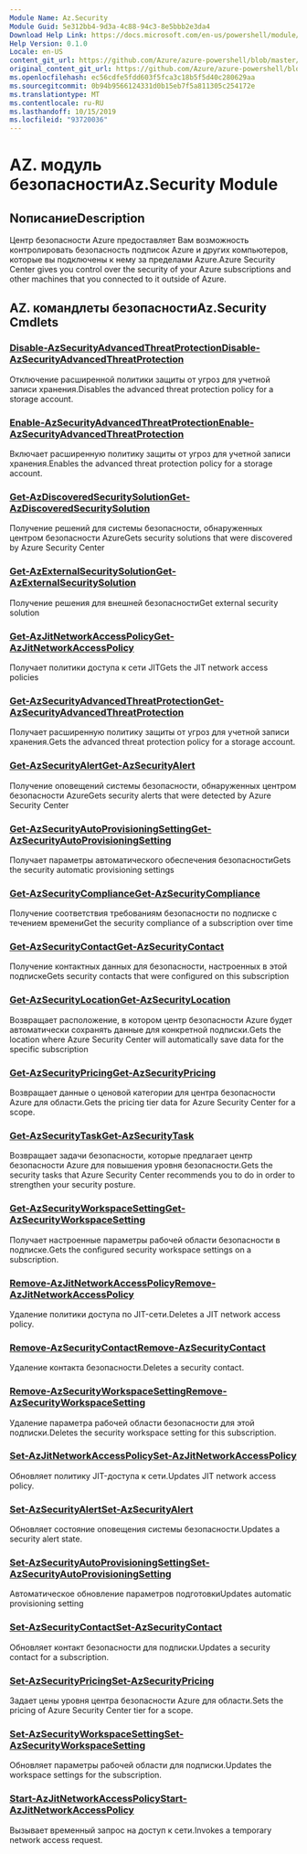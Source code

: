 ```yaml
---
Module Name: Az.Security
Module Guid: 5e312bb4-9d3a-4c88-94c3-8e5bbb2e3da4
Download Help Link: https://docs.microsoft.com/en-us/powershell/module/az.security
Help Version: 0.1.0
Locale: en-US
content_git_url: https://github.com/Azure/azure-powershell/blob/master/src/Security/Security/help/Az.Security.md
original_content_git_url: https://github.com/Azure/azure-powershell/blob/master/src/Security/Security/help/Az.Security.md
ms.openlocfilehash: ec56cdfe5fdd603f5fca3c18b5f5d40c280629aa
ms.sourcegitcommit: 0b94b9566124331d0b15eb7f5a811305c254172e
ms.translationtype: MT
ms.contentlocale: ru-RU
ms.lasthandoff: 10/15/2019
ms.locfileid: "93720036"
---
```

# <span data-ttu-id="25ec5-101">AZ. модуль безопасности</span><span class="sxs-lookup"><span data-stu-id="25ec5-101">Az.Security Module</span></span>
## <span data-ttu-id="25ec5-102">Nописание</span><span class="sxs-lookup"><span data-stu-id="25ec5-102">Description</span></span>
<span data-ttu-id="25ec5-103">Центр безопасности Azure предоставляет Вам возможность контролировать безопасность подписок Azure и других компьютеров, которые вы подключены к нему за пределами Azure.</span><span class="sxs-lookup"><span data-stu-id="25ec5-103">Azure Security Center gives you control over the security of your Azure subscriptions and other machines that you connected to it outside of Azure.</span></span>

## <span data-ttu-id="25ec5-104">AZ. командлеты безопасности</span><span class="sxs-lookup"><span data-stu-id="25ec5-104">Az.Security Cmdlets</span></span>
### [<span data-ttu-id="25ec5-105">Disable-AzSecurityAdvancedThreatProtection</span><span class="sxs-lookup"><span data-stu-id="25ec5-105">Disable-AzSecurityAdvancedThreatProtection</span></span>](Disable-AzSecurityAdvancedThreatProtection.md)
<span data-ttu-id="25ec5-106">Отключение расширенной политики защиты от угроз для учетной записи хранения.</span><span class="sxs-lookup"><span data-stu-id="25ec5-106">Disables the advanced threat protection policy for a storage account.</span></span>

### [<span data-ttu-id="25ec5-107">Enable-AzSecurityAdvancedThreatProtection</span><span class="sxs-lookup"><span data-stu-id="25ec5-107">Enable-AzSecurityAdvancedThreatProtection</span></span>](Enable-AzSecurityAdvancedThreatProtection.md)
<span data-ttu-id="25ec5-108">Включает расширенную политику защиты от угроз для учетной записи хранения.</span><span class="sxs-lookup"><span data-stu-id="25ec5-108">Enables the advanced threat protection policy for a storage account.</span></span>

### [<span data-ttu-id="25ec5-109">Get-AzDiscoveredSecuritySolution</span><span class="sxs-lookup"><span data-stu-id="25ec5-109">Get-AzDiscoveredSecuritySolution</span></span>](Get-AzDiscoveredSecuritySolution.md)
<span data-ttu-id="25ec5-110">Получение решений для системы безопасности, обнаруженных центром безопасности Azure</span><span class="sxs-lookup"><span data-stu-id="25ec5-110">Gets security solutions that were discovered by Azure Security Center</span></span>

### [<span data-ttu-id="25ec5-111">Get-AzExternalSecuritySolution</span><span class="sxs-lookup"><span data-stu-id="25ec5-111">Get-AzExternalSecuritySolution</span></span>](Get-AzExternalSecuritySolution.md)
<span data-ttu-id="25ec5-112">Получение решения для внешней безопасности</span><span class="sxs-lookup"><span data-stu-id="25ec5-112">Get external security solution</span></span> 

### [<span data-ttu-id="25ec5-113">Get-AzJitNetworkAccessPolicy</span><span class="sxs-lookup"><span data-stu-id="25ec5-113">Get-AzJitNetworkAccessPolicy</span></span>](Get-AzJitNetworkAccessPolicy.md)
<span data-ttu-id="25ec5-114">Получает политики доступа к сети JIT</span><span class="sxs-lookup"><span data-stu-id="25ec5-114">Gets the JIT network access policies</span></span>

### [<span data-ttu-id="25ec5-115">Get-AzSecurityAdvancedThreatProtection</span><span class="sxs-lookup"><span data-stu-id="25ec5-115">Get-AzSecurityAdvancedThreatProtection</span></span>](Get-AzSecurityAdvancedThreatProtection.md)
<span data-ttu-id="25ec5-116">Получает расширенную политику защиты от угроз для учетной записи хранения.</span><span class="sxs-lookup"><span data-stu-id="25ec5-116">Gets the advanced threat protection policy for a storage account.</span></span>

### [<span data-ttu-id="25ec5-117">Get-AzSecurityAlert</span><span class="sxs-lookup"><span data-stu-id="25ec5-117">Get-AzSecurityAlert</span></span>](Get-AzSecurityAlert.md)
<span data-ttu-id="25ec5-118">Получение оповещений системы безопасности, обнаруженных центром безопасности Azure</span><span class="sxs-lookup"><span data-stu-id="25ec5-118">Gets security alerts that were detected by Azure Security Center</span></span>

### [<span data-ttu-id="25ec5-119">Get-AzSecurityAutoProvisioningSetting</span><span class="sxs-lookup"><span data-stu-id="25ec5-119">Get-AzSecurityAutoProvisioningSetting</span></span>](Get-AzSecurityAutoProvisioningSetting.md)
<span data-ttu-id="25ec5-120">Получает параметры автоматического обеспечения безопасности</span><span class="sxs-lookup"><span data-stu-id="25ec5-120">Gets the security automatic provisioning settings</span></span>

### [<span data-ttu-id="25ec5-121">Get-AzSecurityCompliance</span><span class="sxs-lookup"><span data-stu-id="25ec5-121">Get-AzSecurityCompliance</span></span>](Get-AzSecurityCompliance.md)
<span data-ttu-id="25ec5-122">Получение соответствия требованиям безопасности по подписке с течением времени</span><span class="sxs-lookup"><span data-stu-id="25ec5-122">Get the security compliance of a subscription over time</span></span>

### [<span data-ttu-id="25ec5-123">Get-AzSecurityContact</span><span class="sxs-lookup"><span data-stu-id="25ec5-123">Get-AzSecurityContact</span></span>](Get-AzSecurityContact.md)
<span data-ttu-id="25ec5-124">Получение контактных данных для безопасности, настроенных в этой подписке</span><span class="sxs-lookup"><span data-stu-id="25ec5-124">Gets security contacts that were configured on this subscription</span></span>

### [<span data-ttu-id="25ec5-125">Get-AzSecurityLocation</span><span class="sxs-lookup"><span data-stu-id="25ec5-125">Get-AzSecurityLocation</span></span>](Get-AzSecurityLocation.md)
<span data-ttu-id="25ec5-126">Возвращает расположение, в котором центр безопасности Azure будет автоматически сохранять данные для конкретной подписки.</span><span class="sxs-lookup"><span data-stu-id="25ec5-126">Gets the location where Azure Security Center will automatically save data for the specific subscription</span></span>

### [<span data-ttu-id="25ec5-127">Get-AzSecurityPricing</span><span class="sxs-lookup"><span data-stu-id="25ec5-127">Get-AzSecurityPricing</span></span>](Get-AzSecurityPricing.md)
<span data-ttu-id="25ec5-128">Возвращает данные о ценовой категории для центра безопасности Azure для области.</span><span class="sxs-lookup"><span data-stu-id="25ec5-128">Gets the pricing tier data for Azure Security Center for a scope.</span></span>

### [<span data-ttu-id="25ec5-129">Get-AzSecurityTask</span><span class="sxs-lookup"><span data-stu-id="25ec5-129">Get-AzSecurityTask</span></span>](Get-AzSecurityTask.md)
<span data-ttu-id="25ec5-130">Возвращает задачи безопасности, которые предлагает центр безопасности Azure для повышения уровня безопасности.</span><span class="sxs-lookup"><span data-stu-id="25ec5-130">Gets the security tasks that Azure Security Center recommends you to do in order to strengthen your security posture.</span></span>

### [<span data-ttu-id="25ec5-131">Get-AzSecurityWorkspaceSetting</span><span class="sxs-lookup"><span data-stu-id="25ec5-131">Get-AzSecurityWorkspaceSetting</span></span>](Get-AzSecurityWorkspaceSetting.md)
<span data-ttu-id="25ec5-132">Получает настроенные параметры рабочей области безопасности в подписке.</span><span class="sxs-lookup"><span data-stu-id="25ec5-132">Gets the configured security workspace settings on a subscription.</span></span>

### [<span data-ttu-id="25ec5-133">Remove-AzJitNetworkAccessPolicy</span><span class="sxs-lookup"><span data-stu-id="25ec5-133">Remove-AzJitNetworkAccessPolicy</span></span>](Remove-AzJitNetworkAccessPolicy.md)
<span data-ttu-id="25ec5-134">Удаление политики доступа по JIT-сети.</span><span class="sxs-lookup"><span data-stu-id="25ec5-134">Deletes a JIT network access policy.</span></span>

### [<span data-ttu-id="25ec5-135">Remove-AzSecurityContact</span><span class="sxs-lookup"><span data-stu-id="25ec5-135">Remove-AzSecurityContact</span></span>](Remove-AzSecurityContact.md)
<span data-ttu-id="25ec5-136">Удаление контакта безопасности.</span><span class="sxs-lookup"><span data-stu-id="25ec5-136">Deletes a security contact.</span></span>

### [<span data-ttu-id="25ec5-137">Remove-AzSecurityWorkspaceSetting</span><span class="sxs-lookup"><span data-stu-id="25ec5-137">Remove-AzSecurityWorkspaceSetting</span></span>](Remove-AzSecurityWorkspaceSetting.md)
<span data-ttu-id="25ec5-138">Удаление параметра рабочей области безопасности для этой подписки.</span><span class="sxs-lookup"><span data-stu-id="25ec5-138">Deletes the security workspace setting for this subscription.</span></span>

### [<span data-ttu-id="25ec5-139">Set-AzJitNetworkAccessPolicy</span><span class="sxs-lookup"><span data-stu-id="25ec5-139">Set-AzJitNetworkAccessPolicy</span></span>](Set-AzJitNetworkAccessPolicy.md)
<span data-ttu-id="25ec5-140">Обновляет политику JIT-доступа к сети.</span><span class="sxs-lookup"><span data-stu-id="25ec5-140">Updates JIT network access policy.</span></span>

### [<span data-ttu-id="25ec5-141">Set-AzSecurityAlert</span><span class="sxs-lookup"><span data-stu-id="25ec5-141">Set-AzSecurityAlert</span></span>](Set-AzSecurityAlert.md)
<span data-ttu-id="25ec5-142">Обновляет состояние оповещения системы безопасности.</span><span class="sxs-lookup"><span data-stu-id="25ec5-142">Updates a security alert state.</span></span>

### [<span data-ttu-id="25ec5-143">Set-AzSecurityAutoProvisioningSetting</span><span class="sxs-lookup"><span data-stu-id="25ec5-143">Set-AzSecurityAutoProvisioningSetting</span></span>](Set-AzSecurityAutoProvisioningSetting.md)
<span data-ttu-id="25ec5-144">Автоматическое обновление параметров подготовки</span><span class="sxs-lookup"><span data-stu-id="25ec5-144">Updates automatic provisioning setting</span></span>

### [<span data-ttu-id="25ec5-145">Set-AzSecurityContact</span><span class="sxs-lookup"><span data-stu-id="25ec5-145">Set-AzSecurityContact</span></span>](Set-AzSecurityContact.md)
<span data-ttu-id="25ec5-146">Обновляет контакт безопасности для подписки.</span><span class="sxs-lookup"><span data-stu-id="25ec5-146">Updates a security contact for a subscription.</span></span>

### [<span data-ttu-id="25ec5-147">Set-AzSecurityPricing</span><span class="sxs-lookup"><span data-stu-id="25ec5-147">Set-AzSecurityPricing</span></span>](Set-AzSecurityPricing.md)
<span data-ttu-id="25ec5-148">Задает цены уровня центра безопасности Azure для области.</span><span class="sxs-lookup"><span data-stu-id="25ec5-148">Sets the pricing of Azure Security Center tier for a scope.</span></span>

### [<span data-ttu-id="25ec5-149">Set-AzSecurityWorkspaceSetting</span><span class="sxs-lookup"><span data-stu-id="25ec5-149">Set-AzSecurityWorkspaceSetting</span></span>](Set-AzSecurityWorkspaceSetting.md)
<span data-ttu-id="25ec5-150">Обновляет параметры рабочей области для подписки.</span><span class="sxs-lookup"><span data-stu-id="25ec5-150">Updates the workspace settings for the subscription.</span></span>

### [<span data-ttu-id="25ec5-151">Start-AzJitNetworkAccessPolicy</span><span class="sxs-lookup"><span data-stu-id="25ec5-151">Start-AzJitNetworkAccessPolicy</span></span>](Start-AzJitNetworkAccessPolicy.md)
<span data-ttu-id="25ec5-152">Вызывает временный запрос на доступ к сети.</span><span class="sxs-lookup"><span data-stu-id="25ec5-152">Invokes a temporary network access request.</span></span>

